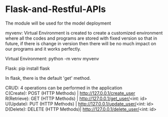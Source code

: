 # Flask-and-Restful-APIs
The module will be used for the model deployment

myvenv: Virtual Environment is created to create a customized environment where all the codes and programs are stored with fixed version so that in future, if there is change in version then there will be no much impact on our programs and it works perfectly.

Virtual Environment: python -m venv myvenv

Flask: pip install flask

In flask, there is the default 'get' method.

CRUD: 4 operations can be performed in the application <br>
C(Create): POST (HTTP Methods)  | http://127.0.0.1/create_user  <br>
R(Retrieve): GET (HTTP Methods) | http://127.0.0.1/get_user/<int: id> <br>
U(Update): PUT (HTTP Methods)   | http://127.0.0.1/update_user/<int: id><br>
D(Delete): DELETE (HTTP Methods)| http://127.0.0.1/delete_user/<int: id><br>